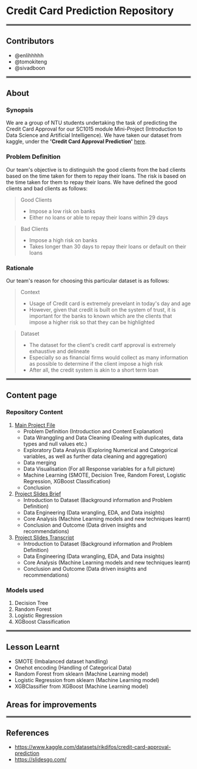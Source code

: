 # Credit Card Prediction Repository
<hr style="border:2px solid gray"> </hr>

## Contributors
- @enlihhhhh
- @tomokiteng
- @sivadboon 
<hr style="border:2px solid gray"> </hr>

## About
### Synopsis
We are a group of NTU students undertaking the task of predicting the Credit Card Approval for our SC1015 module Mini-Project (Introduction to Data Science and Artificial Intelligence). We have taken our dataset from kaggle, under the **'Credit Card Approval Prediction'** [here](https://www.kaggle.com/datasets/rikdifos/credit-card-approval-prediction).
### Problem Definition
Our team's objective is to distinguish the good clients from the bad clients based on the time taken for them to repay their loans. The risk is based on the time taken for them to repay their loans. We have defined the good clients and bad clients as follows:
> Good Clients
> - Impose a low risk on banks
> - Either no loans or able to repay their loans within 29 days

> Bad Clients
> - Impose a high risk on banks
> - Takes longer than 30 days to repay their loans or default on their loans
### Rationale
Our team's reason for choosing this particular dataset is as follows:
> Context
> - Usage of Credit card is extremely prevelant in today's day and age
> - However, given that credit is built on the system of trust, it is important for the banks to known which are the clients that impose a higher risk so that they can be highlighted

> Dataset
> - The dataset for the client's credit cartf approval is extremely exhaustive and delineate
> - Especially so as financial firms would collect as many information as possible to determine if the client impose a high risk
> - After all, the credit system is akin to a short term loan
<hr style="border:2px solid gray"> </hr>

## Content page
### Repository Content
1. [Main Project File](https://www.kaggle.com/datasets/rikdifos/credit-card-approval-prediction) 
   - Problem Definition (Introduction and Content Explanation)
   - Data Wranggling and Data Cleaning (Dealing with duplicates, data types and null values etc.)
   - Exploratory Data Analysis (Exploring Numerical and Categorical variables, as well as further data cleaning and aggregation)
   - Data merging
   - Data Visualisation (For all Response variables for a full picture)
   - Machine Learning (SMOTE, Decision Tree, Random Forest, Logistic Regression, XGBoost Classification)
   - Conclusion 
2. [Project Slides Brief](https://www.kaggle.com/datasets/rikdifos/credit-card-approval-prediction)
   - Introduction to Dataset (Background information and Problem Definition)
   - Data Engineering (Data wrangling, EDA, and Data insights)
   - Core Analysis (Machine Learning models and new techniques learnt)
   - Conclusion and Outcome (Data driven insights and recommendations)
3. [Project Slides Transcript](https://www.kaggle.com/datasets/rikdifos/credit-card-approval-prediction)
   - Introduction to Dataset (Background information and Problem Definition)
   - Data Engineering (Data wrangling, EDA, and Data insights)
   - Core Analysis (Machine Learning models and new techniques learnt)
   - Conclusion and Outcome (Data driven insights and recommendations)

### Models used
1. Decision Tree
2. Random Forest
3. Logistic Regression
4. XGBoost Classification
<hr style="border:2px solid gray"> </hr>

## Lesson Learnt
- SMOTE (Imbalanced dataset handling)
- Onehot encoding (Handling of Categorical Data)
- Random Forest from sklearn (Machine Learning model)
- Logistic Regression from sklearn (Machine Learning model)
- XGBClassifier from XGBoost (Machine Learning model)

## Areas for improvements
<hr style="border:2px solid gray"> </hr>

## References
- https://www.kaggle.com/datasets/rikdifos/credit-card-approval-prediction
- https://slidesgo.com/
